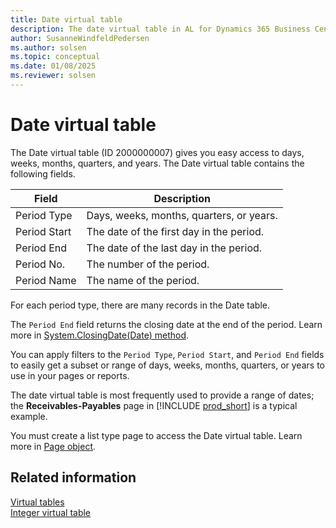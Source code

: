```yaml
---
title: Date virtual table
description: The date virtual table in AL for Dynamics 365 Business Central
author: SusanneWindfeldPedersen
ms.author: solsen
ms.topic: conceptual
ms.date: 01/08/2025
ms.reviewer: solsen
---
```


# Date virtual table

The Date virtual table (ID 2000000007) gives you easy access to days, weeks, months, quarters, and years. The Date virtual table contains the following fields.

| Field | Description |
|-------|-------------|
|Period Type |Days, weeks, months, quarters, or years.|
|Period Start| The date of the first day in the period.|
|Period End | The date of the last day in the period.|
|Period No.| The number of the period.|
|Period Name |The name of the period.|

For each period type, there are many records in the Date table. 

The `Period End` field returns the closing date at the end of the period. Learn more in [System.ClosingDate(Date) method](methods-auto/system/system-closingdate-method.md).

You can apply filters to the `Period Type`, `Period Start`, and `Period End` fields to easily get a subset or range of days, weeks, months, quarters, or years to use in your pages or reports.

The date virtual table is most frequently used to provide a range of dates; the **Receivables-Payables** page in [!INCLUDE [prod_short](../includes/prod_short.md)] is a typical example.

You must create a list type page to access the Date virtual table. Learn more in [Page object](devenv-page-object.md).

## Related information

[Virtual tables](devenv-virtual-tables.md)  
[Integer virtual table](devenv-integer-virtual-table.md)